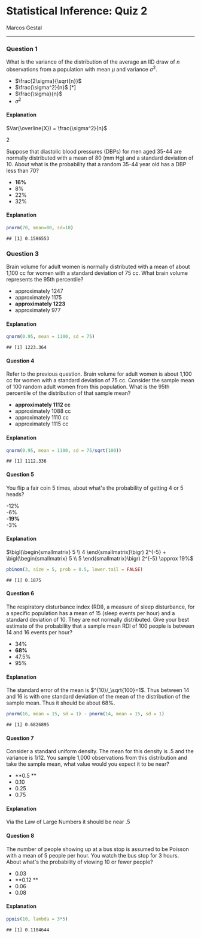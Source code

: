 # Statistical Inference: Quiz 2
Marcos Gestal  


---

### Question 1

What is the variance of the distribution of the average an IID draw of *n* observations from a population with mean $\mu$ and variance $\sigma^2.$

- $\frac{2\sigma}{\sqrt{n}}$
- $\frac{\sigma^2}{n}$  [*]
- $\frac{\sigma}{n}$
- $\sigma^2$

#### Explanation

$Var(\overline{X}) = \frac{\sigma^2}{n}$


 2

Suppose that diastolic blood pressures (DBPs) for men aged 35-44 are normally distributed with a mean of 80 (mm Hg) and a standard deviation of 10. About what is the probability that a random 35-44 year old has a DBP less than 70?

- **16%**
- 8%
- 22%
- 32%

#### Explanation


```r
pnorm(70, mean=80, sd=10)
```

```
## [1] 0.1586553
```

### Question 3

Brain volume for adult women is normally distributed with a mean of about 1,100 cc for women with a standard deviation of 75 cc. What brain volume represents the 95th percentile?

- approximately 1247
- approximately 1175
- **approximately 1223**
- approximately 977

#### Explanation


```r
qnorm(0.95, mean = 1100, sd = 75)
```

```
## [1] 1223.364
```

#### Question 4

Refer to the previous question. Brain volume for adult women is about 1,100 cc for women with a standard deviation of 75 cc. Consider the sample mean of 100 random adult women from this population. What is the 95th percentile of the distribution of that sample mean?

- **approximately 1112 cc** 	
- approximately 1088 cc			
- approximately 1110 cc			
- approximately 1115 cc

#### Explanation


```r
qnorm(0.95, mean = 1100, sd = 75/sqrt(100))
```

```
## [1] 1112.336
```


#### Question 5

You flip a fair coin 5 times, about what's the probability of getting 4 or 5 heads?

-12%  		
-6%			
-**19%**		
-3%

#### Explanation

$\bigl(\begin{smallmatrix} 5 \\ 4 \end{smallmatrix}\bigr) 2^{-5} + \bigl(\begin{smallmatrix} 5 \\ 5 \end{smallmatrix}\bigr) 2^{-5} \approx 19%$


```r
pbinom(3, size = 5, prob = 0.5, lower.tail = FALSE)
```

```
## [1] 0.1875
```


#### Question 6

The respiratory disturbance index (RDI), a measure of sleep disturbance, for a specific population has a mean of 15 (sleep events per hour) and a standard deviation of 10. They are not normally distributed. Give your best estimate of the probability that a sample mean RDI of 100 people is between 14 and 16 events per hour?

- 34%  		
- **68%**
- 47.5%			
- 95%

#### Explanation

The standard error of the mean is $^{10}/_\sqrt{100}=1$. Thus between 14 and 16 is with one standard deviation of the mean of the distribution of the sample mean. Thus it should be about 68%.


```r
pnorm(16, mean = 15, sd = 1) - pnorm(14, mean = 15, sd = 1)
```

```
## [1] 0.6826895
```

#### Question 7

Consider a standard uniform density. The mean for this density is .5 and the variance is 1/12. You sample 1,000 observations from this distribution and take the sample mean, what value would you expect it to be near?

- **0.5 ** 
- 0.10			
- 0.25			
- 0.75

#### Explanation

Via the Law of Large Numbers it should be near .5

#### Question 8

The number of people showing up at a bus stop is assumed to be Poisson with a mean of 5 people per hour. You watch the bus stop for 3 hours. About what's the probability of viewing 10 or fewer people?

- 0.03  
- **0.12 ** 
- 0.06			
- 0.08

#### Explanation



```r
ppois(10, lambda = 3*5)
```

```
## [1] 0.1184644
```
